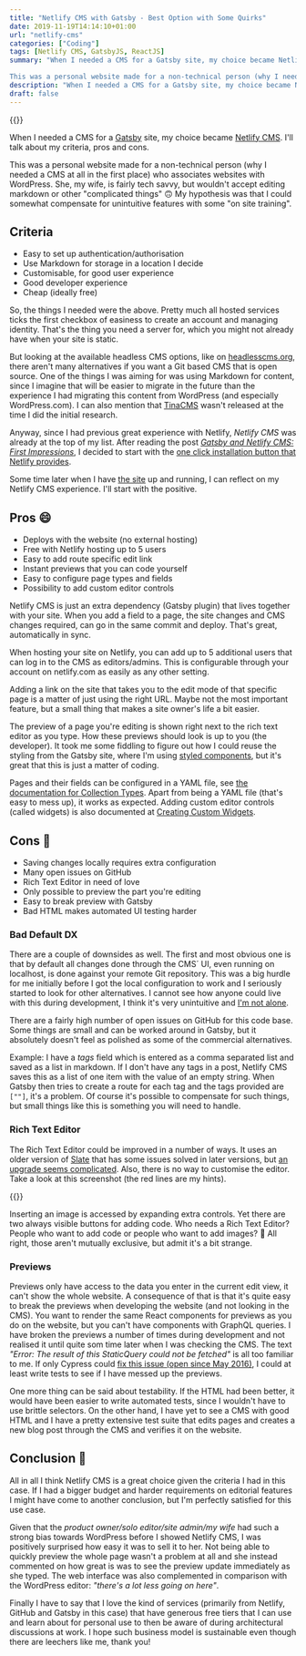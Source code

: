 ```yaml
---
title: "Netlify CMS with Gatsby - Best Option with Some Quirks"
date: 2019-11-19T14:14:10+01:00
url: "netlify-cms"
categories: ["Coding"]
tags: [Netlify CMS, GatsbyJS, ReactJS]
summary: "When I needed a CMS for a Gatsby site, my choice became Netlify CMS. I’ll talk about my criteria, pros and cons.

This was a personal website made for a non-technical person (why I needed a CMS at all in the first place) who associates websites with WordPress. She, my wife, is fairly tech savvy, but wouldn’t accept editing markdown or other “complicated things” 🙃 My hypothesis was that I could somewhat compensate for unintuitive features with some “on site training”."
description: "When I needed a CMS for a Gatsby site, my choice became Netlify CMS. I’ll talk about my criteria, pros and cons."
draft: false
---
```


{{<post-image image="hero-image.png" />}}

When I needed a CMS for a [Gatsby][14] site, my choice became [Netlify CMS][7]. I'll talk about my criteria, pros and cons.

This was a personal website made for a non-technical person (why I needed a CMS at all in the first place) who associates websites with WordPress. She, my wife, is fairly tech savvy, but wouldn't accept editing markdown or other "complicated things" 🙃 My hypothesis was that I could somewhat compensate for unintuitive features with some "on site training".

## Criteria

* Easy to set up authentication/authorisation
* Use Markdown for storage in a location I decide
* Customisable, for good user experience
* Good developer experience
* Cheap (ideally free)

So, the things I needed were the above. Pretty much all hosted services ticks the first checkbox of easiness to create an account and managing identity. That's the thing you need a server for, which you might not already have when your site is static.

But looking at the available headless CMS options, like on [headlesscms.org][2], there aren't many alternatives if you want a Git based CMS that is open source. One of the things I was aiming for was using Markdown for content, since I imagine that will be easier to migrate in the future than the experience I had migrating this content from WordPress (and especially WordPress.com). I can also mention that [TinaCMS][3] wasn't released at the time I did the initial research.

Anyway, since I had previous great experience with Netlify, _Netlify CMS_ was already at the top of my list. After reading the post [_Gatsby and Netlify CMS: First Impressions_][1], I decided to start with the [one click installation button that Netlify provides][4]. 

Some time later when I have [the site][5] up and running, I can reflect on my Netlify CMS experience. I'll start with the positive.

## Pros 😄

* Deploys with the website (no external hosting)
* Free with Netlify hosting up to 5 users
* Easy to add route specific edit link
* Instant previews that you can code yourself
* Easy to configure page types and fields
* Possibility to add custom editor controls

Netlify CMS is just an extra dependency (Gatsby plugin) that lives together with your site. When you add a field to a page, the site changes and CMS changes required, can go in the same commit and deploy. That's great, automatically in sync. 

When hosting your site on Netlify, you can add up to 5 additional users that can log in to the CMS as editors/admins. This is configurable through your account on netlify.com as easily as any other setting.

Adding a link on the site that takes you to the edit mode of that specific page is a matter of just using the right URL. Maybe not the most important feature, but a small thing that makes a site owner's life a bit easier.

The preview of a page you're editing is shown right next to the rich text editor as you type. How these previews should look is up to you (the developer). It took me some fiddling to figure out how I could reuse the styling from the Gatsby site, where I'm using [styled components][6], but it's great that this is just a matter of coding.

Pages and their fields can be configured in a YAML file, see [the documentation for Collection Types][8]. Apart from being a YAML file (that's easy to mess up), it works as expected. Adding custom editor controls (called widgets) is also documented at [Creating Custom Widgets][9].


## Cons 🙁

* Saving changes locally requires extra configuration
* Many open issues on GitHub
* Rich Text Editor in need of love
* Only possible to preview the part you're editing
* Easy to break preview with Gatsby
* Bad HTML makes automated UI testing harder

### Bad Default DX

There are a couple of downsides as well. The first and most obvious one is that by default all changes done through the CMS´ UI, even running on localhost, is done against your remote Git repository. This was a big hurdle for me initially before I got the local configuration to work and I seriously started to look for other alternatives. I cannot see how anyone could live with this during development, I think it's very unintuitive and [I'm not alone][10]. 

There are a fairly high number of open issues on GitHub for this code base. Some things are small and can be worked around in Gatsby, but it absolutely doesn't feel as polished as some of the commercial alternatives. 

Example: I have a _tags_ field which is entered as a comma separated list and saved as a list in markdown. If I don't have any tags in a post, Netlify CMS saves this as a list of one item with the value of an empty string. When Gatsby then tries to create a route for each tag and the tags provided are `[""]`, it's a problem. Of course it's possible to compensate for such things, but small things like this is something you will need to handle.

### Rich Text Editor

The Rich Text Editor could be improved in a number of ways. It uses an older version of [Slate][11] that has some issues solved in later versions, but [an upgrade seems complicated][12]. Also, there is no way to customise the editor. Take a look at this screenshot (the red lines are my hints).

{{<post-image image="insert-image.png" width="700" />}}

Inserting an image is accessed by expanding extra controls. Yet there are two always visible buttons for adding code. Who needs a Rich Text Editor? People who want to add code or people who want to add images? 🤔 All right, those aren't mutually exclusive, but admit it's a bit strange.

### Previews
Previews only have access to the data you enter in the current edit view, it can't show the whole website. A consequence of that is that it's quite easy to break the previews when developing the website (and not looking in the CMS). You want to render the same React components for previews as you do on the website, but you can't have components with GraphQL queries. I have broken the previews a number of times during development and not realised it until quite som time later when I was checking the CMS. The text _"Error: The result of this StaticQuery could not be fetched"_ is all too familiar to me. If only Cypress could [fix this issue (open since May 2016)][13], I could at least write tests to see if I have messed up the previews.

One more thing can be said about testability. If the HTML had been better, it would have been easier to write automated tests, since I wouldn't have to use brittle selectors. On the other hand, I have yet to see a CMS with good HTML and I have a pretty extensive test suite that edits pages and creates a new blog post through the CMS and verifies it on the website.

## Conclusion 🙂

All in all I think Netlify CMS is a great choice given the criteria I had in this case. If I had a bigger budget and harder requirements on editorial features I might have come to another conclusion, but I'm perfectly satisfied for this use case.

Given that the _product owner/solo editor/site admin/my wife_ had such a strong bias towards WordPress before I showed Netlify CMS, I was positively surprised how easy it was to sell it to her. Not being able to quickly preview the whole page wasn't a problem at all and she instead commented on how great is was to see the preview update immediately as she typed. The web interface was also complemented in comparison with the WordPress editor: _"there's a lot less going on here"_.

Finally I have to say that I love the kind of services (primarily from Netlify, GitHub and Gatsby in this case) that have generous free tiers that I can use and learn about for personal use to then be aware of during architectural discussions at work. I hope such business model is sustainable even though there are leechers like me, thank you!

[1]: https://dev.to/steelvoltage/gatsby-and-netlify-cms-first-impressions-4ink
[2]: https://headlesscms.org/
[3]: https://headlesscms.org/projects/tinacms
[4]: https://templates.netlify.com/template/gatsby-blog-with-netlify-cms/
[5]: https://github.com/henriksommerfeld/isabel-blog
[6]: https://www.styled-components.com/
[7]: https://www.netlifycms.org/
[8]: https://www.netlifycms.org/docs/collection-types/
[9]: https://www.netlifycms.org/docs/custom-widgets/
[10]: https://github.com/netlify/netlify-cms/issues/2335
[11]: https://www.slatejs.org/#/rich-text
[12]: https://github.com/netlify/netlify-cms/issues/2402
[13]: https://github.com/cypress-io/cypress/issues/136
[14]: https://www.gatsbyjs.org/